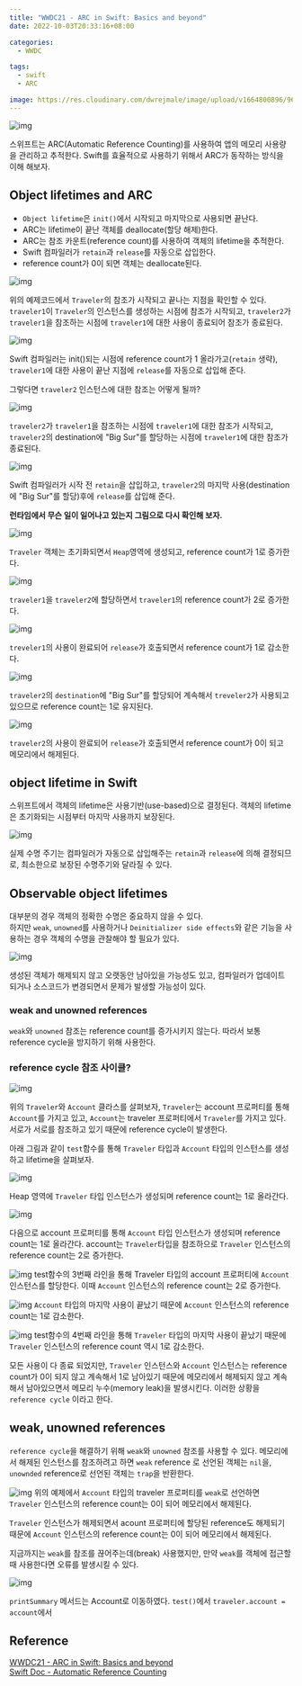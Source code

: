 ```yaml
---
title: "WWDC21 - ARC in Swift: Basics and beyond"
date: 2022-10-03T20:33:16+08:00

categories:
  - WWDC

tags:
  - swift
  - ARC

image: https://res.cloudinary.com/dwrejmale/image/upload/v1664800896/960x0_gtyc2h.png #the-creative-exchange-d2zvqp3fpro-unsplash.jpg
---
```


![img](post/swift/221003-1.png)

스위프트는 ARC(Automatic Reference Counting)를 사용하여 앱의 메모리 사용량을 관리하고 추적한다. Swift를 효율적으로 사용하기 위해서 ARC가 동작하는 방식을 이해 해보자.

## Object lifetimes and ARC

- `Object lifetime`은 `init()`에서 시작되고 마지막으로 사용되면 끝난다.
- ARC는 lifetime이 끝난 객체를 deallocate(할당 해제)한다.
- ARC는 참조 카운트(reference count)를 사용하여 객체의 lifetime을 추적한다.
- Swift 컴파일러가 `retain`과 `release`를 자동으로 삽입한다.
- reference count가 0이 되면 객체는 deallocate된다.

![img](post/swift/221003-2.png)

위의 예제코드에서 `Traveler`의 참조가 시작되고 끝나는 지점을 확인할 수 있다.
`traveler1`이 `Traveler`의 인스턴스를 생성하는 시점에 참조가 시작되고, `traveler2`가 `traveler1`을 참조하는 시점에 `traveler1`에 대한 사용이 종료되어 참조가 종료된다.

![img](post/swift/221003-3.png)

Swift 컴파일러는 init()되는 시점에 reference count가 1 올라가고(`retain` 생략),
`traveler1`에 대한 사용이 끝난 지점에 `release`를 자동으로 삽입해 준다.

그렇다면 `traveler2` 인스턴스에 대한 참조는 어떻게 될까?

![img](post/swift/221003-4.png)

`traveler2`가 `traveler1`을 참조하는 시점에 `traveler1`에 대한 참조가 시작되고, `traveler2`의 destination에 "Big Sur"를 할당하는 시점에 `traveler1`에 대한 참조가 종료된다.

![img](post/swift/221003-5.png)

Swift 컴파일러가 시작 전 `retain`을 삽입하고, `traveler2`의 마지막 사용(destination에 "Big Sur"를 할당)후에 `release`를 삽입해 준다.

**런타임에서 무슨 일이 일어나고 있는지 그림으로 다시 확인해 보자.**

![img](post/swift/221003-6.png)

`Traveler` 객체는 초기화되면서 `Heap`영역에 생성되고, reference count가 1로 증가한다.

![img](post/swift/221003-7.png)

`traveler1`을 `traveler2`에 할당하면서 `traveler1`의 reference count가 2로 증가한다.

![img](post/swift/221003-8.png)

`treveler1`의 사용이 완료되어 `release`가 호출되면서 reference count가 1로 감소한다.

![img](post/swift/221003-9.png)

`traveler2`의 `destination`에 "Big Sur"를 할당되어 계속해서 `treveler2`가 사용되고 있으므로 reference count는 1로 유지된다.

![img](post/swift/221003-10.png)

`traveler2`의 사용이 완료되어 `release`가 호출되면서 reference count가 0이 되고 메모리에서 해제된다.

## object lifetime in Swift

스위프트에서 객체의 lifetime은 사용기반(use-based)으로 결정된다. 객체의 lifetime은 초기화되는 시점부터 마지막 사용까지 보장된다.

![img](post/swift/221003-11.png)

실제 수명 주기는 컴파일러가 자동으로 삽입해주는 `retain`과 `release`에 의해 결정되므로, 최소한으로 보장된 수명주기와 달라질 수 있다.

## Observable object lifetimes

대부분의 경우 객체의 정확한 수명은 중요하지 않을 수 있다.  
하지만 `weak`, `unowned`를 사용하거나 `Deinitializer side effects`와 같은 기능을 사용하는 경우 객체의 수명을 관찰해야 할 필요가 있다.

![img](post/swift/221003-12.png)

생성된 객체가 해제되지 않고 오랫동안 남아있을 가능성도 있고, 컴파일러가 업데이트 되거나 소스코드가 변경되면서 문제가 발생할 가능성이 있다.

### weak and unowned references

`weak`와 `unowned` 참조는 reference count를 증가시키지 않는다. 따라서 보통 reference cycle을 방지하기 위해 사용한다.

### reference cycle 참조 사이클?

![img](post/swift/221003-13.png)

위의 `Traveler`와 `Account` 클라스를 살펴보자,
`Traveler`는 account 프로퍼티를 통해 `Account`를 가지고 있고, `Account`는 traveler 프로퍼티에서 `Traveler`를 가지고 있다. 서로가 서로를 참조하고 있기 때문에 reference cycle이 발생한다.

아래 그림과 같이 `test`함수를 통해 `Traveler` 타입과 `Account` 타입의 인스턴스를 생성하고 lifetime을 살펴보자.

![img](post/swift/221003-14.png)

Heap 영역에 `Traveler` 타입 인스턴스가 생성되며 reference count는 1로 올라간다.

![img](post/swift/221003-15.png)

다음으로 account 프로퍼티를 통해 `Account` 타입 인스턴스가 생성되며 reference count는 1로 올라간다. account는 `Traveler`타입을 참조하으로 `Traveler` 인스턴스의 reference count는 2로 증가한다.

![img](post/swift/221003-16.png)
test함수의 3번째 라인을 통해 Traveler 타입의 account 프로퍼티에 `Account` 인스턴스를 할당한다. 이때 `Account` 인스턴스의 reference count는 2로 증가한다.

![img](post/swift/221003-17.png)
`Account` 타입의 마지막 사용이 끝났기 때문에 `Account` 인스턴스의 reference count는 1로 감소한다.

![img](post/swift/221003-18.png)
test함수의 4번째 라인을 통해 `Traveler` 타입의 마지막 사용이 끝났기 때문에 `Traveler` 인스턴스의 reference count 역시 1로 감소한다.

모든 사용이 다 종료 되었지만, `Traveler` 인스턴스와 `Account` 인스턴스는 reference count가 0이 되지 않고 계속해서 1로 남아있기 때문에 메모리에서 해제되지 않고 계속해서 남아있으면서 메모리 누수(memory leak)을 발생시킨다. 이러한 상황을 `reference cycle` 이라고 한다.

## weak, unowned references

`reference cycle`을 해결하기 위해 `weak`와 `unowned` 참조를 사용할 수 있다.
메모리에서 해제된 인스턴스를 참조하려고 하면 `weak` reference 로 선언된 객체는 `nil`을, `unownded` reference로 선언된 객체는 `trap`을 반환한다.

![img](post/swift/221003-19.png)
위의 예제에서 `Account` 타입의 traveler 프로퍼티를 `weak`로 선언하면 `Traveler` 인스턴스의 reference count는 0이 되어 메모리에서 해제된다.

`Traveler` 인스턴스가 해제되면서 acount 프로퍼티에 할당된 reference도 해제되기 때문에 `Account` 인스턴스의 reference count는 0이 되어 메모리에서 해제된다.

지금까지는 `weak`를 참조를 끊어주는데(break) 사용했지만, 만약 `weak`를 객체에 접근할 때 사용한다면 오류를 발생시킬 수 있다.

![img](post/swift/221003-20.png)

`printSummary` 메서드는 Account로 이동하였다.
`test()`에서 `traveler.account = account`에서

## Reference

[WWDC21 - ARC in Swift: Basics and beyond](https://developer.apple.com/videos/play/wwdc2021/10216/)  
[Swift Doc - Automatic Reference Counting
](https://docs.swift.org/swift-book/LanguageGuide/AutomaticReferenceCounting.html)
